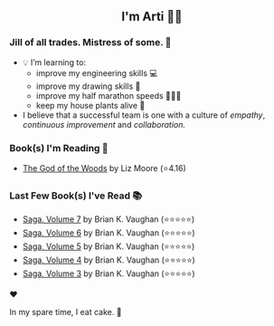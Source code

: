 <div align="center">
  
  ## I'm Arti 👋🏽
  
</div>
  
### Jill of all trades. Mistress of some. 👑

- 💡 I’m learning to:
  - improve my engineering skills 💻
  - improve my drawing skills 🎨
  - improve my half marathon speeds 🏃🏽‍♀️
  - keep my house plants alive 🌱
- I believe that a successful team is one with a culture of _empathy_, _continuous improvement_ and _collaboration._


### Book(s) I'm Reading 📖
<!-- GOODREADS-LIST:START -->
- [The God of the Woods](https://www.goodreads.com/review/show/7403311394?utm_medium=api&utm_source=rss) by Liz    Moore (⭐️4.16)
<!-- GOODREADS-LIST:END -->

### Last Few Book(s) I've Read 📚
<!-- GOODREADS-READ-LIST:START -->
- [Saga, Volume 7](https://www.goodreads.com/review/show/7345837605?utm_medium=api&utm_source=rss) by Brian K. Vaughan (⭐⭐⭐⭐⭐)
- [Saga, Volume 6](https://www.goodreads.com/review/show/7345837510?utm_medium=api&utm_source=rss) by Brian K. Vaughan (⭐⭐⭐⭐⭐)
- [Saga, Volume 5](https://www.goodreads.com/review/show/7345836305?utm_medium=api&utm_source=rss) by Brian K. Vaughan (⭐⭐⭐⭐⭐)
- [Saga, Volume 4](https://www.goodreads.com/review/show/7345836225?utm_medium=api&utm_source=rss) by Brian K. Vaughan (⭐⭐⭐⭐⭐)
- [Saga, Volume 3](https://www.goodreads.com/review/show/7345836157?utm_medium=api&utm_source=rss) by Brian K. Vaughan (⭐⭐⭐⭐⭐)
<!-- GOODREADS-READ-LIST:END -->
❤️

In my spare time, I eat cake. 🍰
